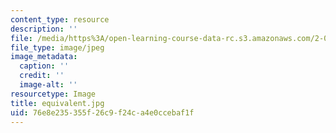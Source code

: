 ```yaml
---
content_type: resource
description: ''
file: /media/https%3A/open-learning-course-data-rc.s3.amazonaws.com/2-003-modeling-dynamics-and-control-i-spring-2005/76e8e235355f26c9f24ca4e0ccebaf1f_equivalent.jpg
file_type: image/jpeg
image_metadata:
  caption: ''
  credit: ''
  image-alt: ''
resourcetype: Image
title: equivalent.jpg
uid: 76e8e235-355f-26c9-f24c-a4e0ccebaf1f
---
```

